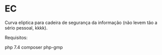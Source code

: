 # EC
Curva eliptica para cadeira de segurança da informação (não levem tão a sério pessoal, kkkk).

Requisitos:

php 7.4 
composer
php-gmp
